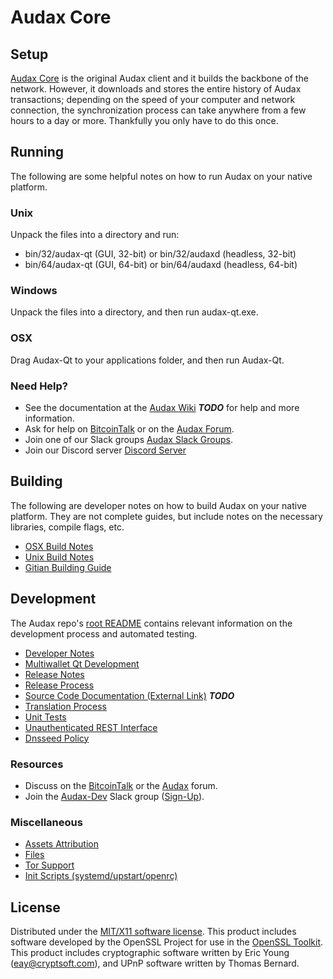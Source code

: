 Audax Core
=====================

Setup
---------------------
[Audax Core](http://audax.org/wallet) is the original Audax client and it builds the backbone of the network. However, it downloads and stores the entire history of Audax transactions; depending on the speed of your computer and network connection, the synchronization process can take anywhere from a few hours to a day or more. Thankfully you only have to do this once.

Running
---------------------
The following are some helpful notes on how to run Audax on your native platform.

### Unix

Unpack the files into a directory and run:

- bin/32/audax-qt (GUI, 32-bit) or bin/32/audaxd (headless, 32-bit)
- bin/64/audax-qt (GUI, 64-bit) or bin/64/audaxd (headless, 64-bit)

### Windows

Unpack the files into a directory, and then run audax-qt.exe.

### OSX

Drag Audax-Qt to your applications folder, and then run Audax-Qt.

### Need Help?

* See the documentation at the [Audax Wiki](https://en.bitcoin.it/wiki/Main_Page) ***TODO***
for help and more information.
* Ask for help on [BitcoinTalk](https://bitcointalk.org/index.php?topic=1262920.0) or on the [Audax Forum](http://forum.audax.org/).
* Join one of our Slack groups [Audax Slack Groups](https://audax.org/slack-logins/).
* Join our Discord server [Discord Server](https://discord.gg/dTRhamf)

Building
---------------------
The following are developer notes on how to build Audax on your native platform. They are not complete guides, but include notes on the necessary libraries, compile flags, etc.

- [OSX Build Notes](build-osx.md)
- [Unix Build Notes](build-unix.md)
- [Gitian Building Guide](gitian-building.md)

Development
---------------------
The Audax repo's [root README](https://github.com/audaxproject/Audax/blob/master/README.md) contains relevant information on the development process and automated testing.

- [Developer Notes](developer-notes.md)
- [Multiwallet Qt Development](multiwallet-qt.md)
- [Release Notes](release-notes.md)
- [Release Process](release-process.md)
- [Source Code Documentation (External Link)](https://dev.visucore.com/bitcoin/doxygen/) ***TODO***
- [Translation Process](translation_process.md)
- [Unit Tests](unit-tests.md)
- [Unauthenticated REST Interface](REST-interface.md)
- [Dnsseed Policy](dnsseed-policy.md)

### Resources

* Discuss on the [BitcoinTalk](https://bitcointalk.org/index.php?topic=1262920.0) or the [Audax](http://forum.audax.org/) forum.
* Join the [Audax-Dev](https://audax-dev.slack.com/) Slack group ([Sign-Up](https://audax-dev.herokuapp.com/)).

### Miscellaneous
- [Assets Attribution](assets-attribution.md)
- [Files](files.md)
- [Tor Support](tor.md)
- [Init Scripts (systemd/upstart/openrc)](init.md)

License
---------------------
Distributed under the [MIT/X11 software license](http://www.opensource.org/licenses/mit-license.php).
This product includes software developed by the OpenSSL Project for use in the [OpenSSL Toolkit](https://www.openssl.org/). This product includes
cryptographic software written by Eric Young ([eay@cryptsoft.com](mailto:eay@cryptsoft.com)), and UPnP software written by Thomas Bernard.
